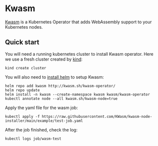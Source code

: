 # Kwasm

[Kwasm](https://kwasm.sh/) is a Kubernetes Operator that adds WebAssembly support to your Kubernetes nodes.

## Quick start

You will need a running kubernetes cluster to install Kwasm operator. Here we use a fresh cluster created by [kind](https://kind.sigs.k8s.io):

```shell
kind create cluster
```

You will also need to [install helm](https://helm.sh/docs/intro/install/) to setup Kwasm:

```shell
helm repo add kwasm http://kwasm.sh/kwasm-operator/
helm repo update
helm install -n kwasm --create-namespace kwasm kwasm/kwasm-operator
kubectl annotate node --all kwasm.sh/kwasm-node=true
```

Apply the yaml file for the wasm job:

```shell
kubectl apply -f https://raw.githubusercontent.com/KWasm/kwasm-node-installer/main/example/test-job.yaml
```

After the job finished, check the log:

```shell
kubectl logs job/wasm-test
```

